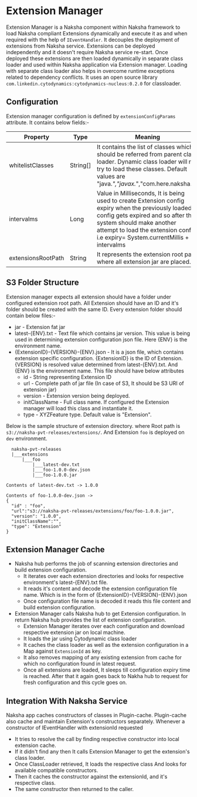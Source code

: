 # Extension Manager
Extension Manager is a Naksha component within Naksha framework to load Naksha compliant Extensions dynamically and execute it as and when required with the help of `IEventHandler`. It decouples the deployment of extensions from Naksha service. Extensions can be deployed independently and it doesn't require Naksha service re-start. Once deployed these extensions are then loaded dynamically in separate class loader and used within Naksha application via Extension manager. Loading with separate class loader also helps in overcome runtime exceptions related to dependency conflicts. It uses an open source library `com.linkedin.cytodynamics:cytodynamics-nucleus:0.2.0` for classloader. 

## Configuration
Extension manager configuration is defined by `extensionConfigParams` attribute. It contains below fields:- 

| Property           | Type             | Meaning                                                                                                                                                                                                                                                    |
|--------------------|------------------|------------------------------------------------------------------------------------------------------------------------------------------------------------------------------------------------------------------------------------------------------------|
| whitelistClasses   | String[]         | It contains the list of classes which should be referred from parent class loader. Dynamic class loader will not try to load these classes. Default values are "java.*","javax.*","com.here.naksha.*"                                                      |
| intervalms         | Long             | Value in Milliseconds, It is being used to create Extension config expiry when the previously loaded config gets expired and so after that, system should make another attempt to load the extension config. i.e expiry= System.currentMillis + intervalms |
| extensionsRootPath | String           | It represents the extension root path where all extension jar are placed.                                                                                                                                                                                  |


## S3 Folder Structure

Extension manager expects all extension should have a folder under configured extension root path. All Extension should have an ID and it's folder should be created with the same ID. Every extension folder should contain below files:-

- jar - Extension fat jar
- latest-{ENV}.txt - Text file which contains jar version. This value is being used in determining extension configuration json file. Here {ENV} is the environment name.
- {ExtensionID}-{VERSION}-{ENV}.json - It is a json file, which contains extension specific configuration. {ExtensionID} is the ID of Extension. {VERSION} is resolved value determined from latest-{ENV}.txt. And {ENV} is the environment name. This file should have below attributes 
  - id - String representing Extension ID
  - url - Complete path of jar file (In case of S3, It should be S3 URI of extension jar)
  - version - Extension version being deployed.
  - initClassName - Full class name. If configured the Extension manager will load this class and instantiate it.   
  - type - XYZFeature type. Default value is "Extension".

Below is the sample structure of extension directory. where Root path is `s3://naksha-pvt-releases/extensions/`. And Extension `foo` is deployed on `dev` environment. 
```text
  naksha-pvt-releases
  |___extensions
      |___foo
          |___latest-dev.txt  
          |___foo-1.0.0-dev.json
          |___foo-1.0.0.jar

Contents of latest-dev.txt -> 1.0.0

Contents of foo-1.0.0-dev.json ->
{
  "id" : "foo",
  "url":"s3://naksha-pvt-releases/extensions/foo/foo-1.0.0.jar",
  "version": "1.0.0",
  "initClassName":"",
  "type": "Extension"
}

```

## Extension Manager Cache

- Naksha hub performs the job of scanning extension directories and build extension configuration. 
  - It iterates over each extension directories and looks for respective environment's latest-{ENV}.txt file. 
  - It reads it's content and decode the extension configuration file name. Which is in the form of {ExtensionID}-{VERSION}-{ENV}.json
  - Once configuration file name is decoded it reads this file content and build extension configuration.
- Extension Manager calls Naksha hub to get Extension configuration. In return Naksha hub provides the list of extension configuration.
  - Extension Manager iterates over each configuration and download respective extension jar on local machine.
  - It loads the jar using Cytodynamic class loader
  - It caches the class loader as well as the extension configuration in a Map against `ExtensionId` as key.
  - It also removes mapping of any existing extension from cache for which no configuration found in latest request.
  - Once all extensions are loaded, It sleeps till configuration expiry time is reached. After that it again goes back to Nakha hub to request for fresh configuration and this cycle goes on.

## Integration With Naksha Service

Naksha app caches constructors of classes in Plugin-cache. Plugin-cache also cache and maintain Extension's constructors separately. Whenever a constructor of IEventHandler with extensionId requested
- It tries to resolve the call by finding respective constructor into local extension cache.
- If it didn't find any then It calls Extension Manager to get the extension's class loader. 
- Once ClassLoader retrieved, It loads the respective class And looks for available compatible constructors.
- Then it caches the constructor against the extensionId, and it's respective class.
- The same constructor then returned to the caller.

